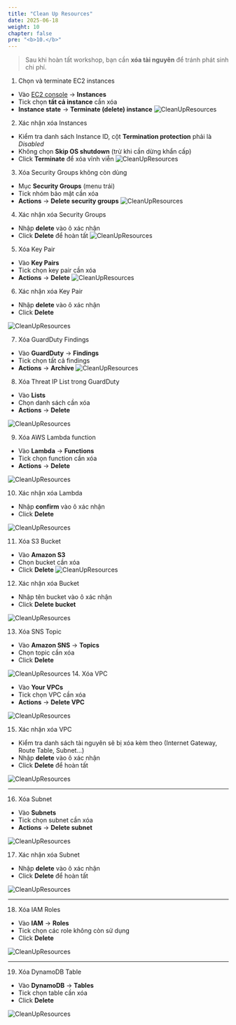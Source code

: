 ```yaml
---
title: "Clean Up Resources"
date: 2025-06-18
weight: 10
chapter: false
pre: "<b>10.</b>"
---
```


> Sau khi hoàn tất workshop, bạn cần **xóa tài nguyên** để tránh phát sinh chi phí.

1. Chọn và terminate EC2 instances
- Vào [EC2 console](https://console.aws.amazon.com/ec2/v2/home) → **Instances**  
- Tick chọn **tất cả instance** cần xóa  
- **Instance state** → **Terminate (delete) instance**
![CleanUpResources](/000058-SessionManager/images/10-CleanUpResources/1.png)

2. Xác nhận xóa Instances
- Kiểm tra danh sách Instance ID, cột **Termination protection** phải là *Disabled*  
- Không chọn **Skip OS shutdown** (trừ khi cần dừng khẩn cấp)  
- Click **Terminate** để xóa vĩnh viễn
![CleanUpResources](/000058-SessionManager/images/10-CleanUpResources/2.png)

3. Xóa Security Groups không còn dùng
- Mục **Security Groups** (menu trái)  
- Tick nhóm bảo mật cần xóa  
- **Actions** → **Delete security groups**
![CleanUpResources](/000058-SessionManager/images/10-CleanUpResources/3.png)

4. Xác nhận xóa Security Groups
- Nhập **delete** vào ô xác nhận  
- Click **Delete** để hoàn tất
![CleanUpResources](/000058-SessionManager/images/10-CleanUpResources/4.png)



5. Xóa Key Pair
- Vào **Key Pairs**  
- Tick chọn key pair cần xóa  
- **Actions** → **Delete**
![CleanUpResources](/000058-SessionManager/images/10-CleanUpResources/5.png)


6. Xác nhận xóa Key Pair
- Nhập **delete** vào ô xác nhận  
- Click **Delete**

![CleanUpResources](/000058-SessionManager/images/10-CleanUpResources/6.png)


7. Xóa GuardDuty Findings
- Vào **GuardDuty** → **Findings**  
- Tick chọn tất cả findings  
- **Actions** → **Archive**
![CleanUpResources](/000058-SessionManager/images/10-CleanUpResources/7.png)



8. Xóa Threat IP List trong GuardDuty
- Vào **Lists**  
- Chọn danh sách cần xóa  
- **Actions** → **Delete**

![CleanUpResources](/000058-SessionManager/images/10-CleanUpResources/8.png)


9. Xóa AWS Lambda function
- Vào **Lambda** → **Functions**  
- Tick chọn function cần xóa  
- **Actions** → **Delete**

![CleanUpResources](/000058-SessionManager/images/10-CleanUpResources/9.png)

10. Xác nhận xóa Lambda
- Nhập **confirm** vào ô xác nhận  
- Click **Delete**

![CleanUpResources](/000058-SessionManager/images/10-CleanUpResources/10.png)


11. Xóa S3 Bucket
- Vào **Amazon S3**  
- Chọn bucket cần xóa  
- Click **Delete**
![CleanUpResources](/000058-SessionManager/images/10-CleanUpResources/11.png)

12. Xác nhận xóa Bucket
- Nhập tên bucket vào ô xác nhận  
- Click **Delete bucket**

![CleanUpResources](/000058-SessionManager/images/10-CleanUpResources/12.png)


13. Xóa SNS Topic
- Vào **Amazon SNS** → **Topics**  
- Chọn topic cần xóa  
- Click **Delete**

![CleanUpResources](/000058-SessionManager/images/10-CleanUpResources/13.png)
14. Xóa VPC
- Vào **Your VPCs**  
- Tick chọn VPC cần xóa  
- **Actions** → **Delete VPC**

![CleanUpResources](/000058-SessionManager/images/10-CleanUpResources/14.png)

15. Xác nhận xóa VPC
- Kiểm tra danh sách tài nguyên sẽ bị xóa kèm theo (Internet Gateway, Route Table, Subnet…)  
- Nhập **delete** vào ô xác nhận  
- Click **Delete** để hoàn tất

![CleanUpResources](/000058-SessionManager/images/10-CleanUpResources/15.png)

---

16. Xóa Subnet
- Vào **Subnets**  
- Tick chọn subnet cần xóa  
- **Actions** → **Delete subnet**

![CleanUpResources](/000058-SessionManager/images/10-CleanUpResources/16.png)

17. Xác nhận xóa Subnet
- Nhập **delete** vào ô xác nhận  
- Click **Delete** để hoàn tất

![CleanUpResources](/000058-SessionManager/images/10-CleanUpResources/17.png)

---

18. Xóa IAM Roles
- Vào **IAM** → **Roles**  
- Tick chọn các role không còn sử dụng  
- Click **Delete**

![CleanUpResources](/000058-SessionManager/images/10-CleanUpResources/18.png)

---

19. Xóa DynamoDB Table
- Vào **DynamoDB** → **Tables**  
- Tick chọn table cần xóa  
- Click **Delete**

![CleanUpResources](/000058-SessionManager/images/10-CleanUpResources/19.png)


